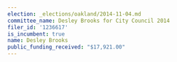 ```yaml
---
election: _elections/oakland/2014-11-04.md
committee_name: Desley Brooks for City Council 2014
filer_id: '1236617'
is_incumbent: true
name: Desley Brooks
public_funding_received: "$17,921.00"
---
```

